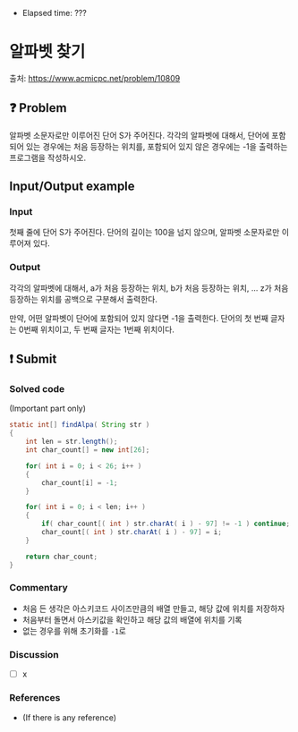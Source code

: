 - Elapsed time: ???

# 알파벳 찾기
출처: https://www.acmicpc.net/problem/10809

## :question: Problem
알파벳 소문자로만 이루어진 단어 S가 주어진다. 각각의 알파벳에 대해서, 단어에 포함되어 있는 경우에는 처음 등장하는 위치를, 포함되어 있지 않은 경우에는 -1을 출력하는 프로그램을 작성하시오.

## Input/Output example
### Input
첫째 줄에 단어 S가 주어진다. 단어의 길이는 100을 넘지 않으며, 알파벳 소문자로만 이루어져 있다.

### Output
각각의 알파벳에 대해서, a가 처음 등장하는 위치, b가 처음 등장하는 위치, ... z가 처음 등장하는 위치를 공백으로 구분해서 출력한다.

만약, 어떤 알파벳이 단어에 포함되어 있지 않다면 -1을 출력한다. 단어의 첫 번째 글자는 0번째 위치이고, 두 번째 글자는 1번째 위치이다.

## :exclamation: Submit
### Solved code
(Important part only)
``` java
static int[] findAlpa( String str )
{
    int len = str.length();
    int char_count[] = new int[26];

    for( int i = 0; i < 26; i++ )
    {
        char_count[i] = -1;
    }

    for( int i = 0; i < len; i++ )
    {
        if( char_count[( int ) str.charAt( i ) - 97] != -1 ) continue;
        char_count[( int ) str.charAt( i ) - 97] = i;
    }

    return char_count;
}
```

### Commentary
- 처음 든 생각은 아스키코드 사이즈만큼의 배열 만들고, 해당 값에 위치를 저장하자
- 처음부터 돌면서 아스키값을 확인하고 해당 값의 배열에 위치를 기록
- 없는 경우를 위해 초기화를 `-1`로

### Discussion
- [ ] x

### References
- (If there is any reference)